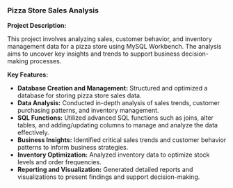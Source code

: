 ### Pizza Store Sales Analysis

**Project Description:**

This project involves analyzing sales, customer behavior, and inventory management data for a pizza store using MySQL Workbench. The analysis aims to uncover key insights and trends to support business decision-making processes.

**Key Features:**

- **Database Creation and Management:** Structured and optimized a database for storing pizza store sales data.
- **Data Analysis:** Conducted in-depth analysis of sales trends, customer purchasing patterns, and inventory management.
- **SQL Functions:** Utilized advanced SQL functions such as joins, alter tables, and adding/updating columns to manage and analyze the data effectively.
- **Business Insights:** Identified critical sales trends and customer behavior patterns to inform business strategies.
- **Inventory Optimization:** Analyzed inventory data to optimize stock levels and order frequencies.
- **Reporting and Visualization:** Generated detailed reports and visualizations to present findings and support decision-making.

